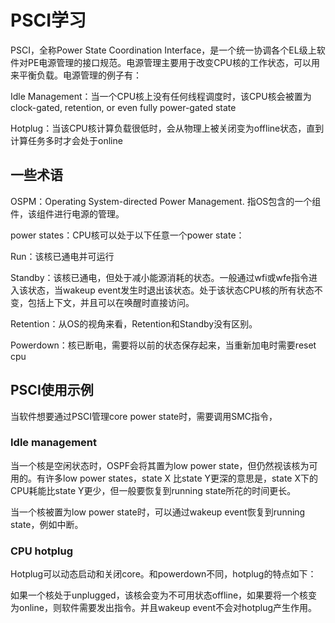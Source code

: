 # PSCI学习

PSCI，全称Power State Coordination Interface，是一个统一协调各个EL级上软件对PE电源管理的接口规范。电源管理主要用于改变CPU核的工作状态，可以用来平衡负载。电源管理的例子有：

Idle Management：当一个CPU核上没有任何线程调度时，该CPU核会被置为clock-gated, retention, or even fully power-gated state

Hotplug：当该CPU核计算负载很低时，会从物理上被关闭变为offline状态，直到计算任务多时才会处于online

## 一些术语

OSPM：Operating System-directed Power Management. 指OS包含的一个组件，该组件进行电源的管理。

power states：CPU核可以处于以下任意一个power state：

Run：该核已通电并可运行

Standby：该核已通电，但处于减小能源消耗的状态。一般通过wfi或wfe指令进入该状态，当wakeup event发生时退出该状态。处于该状态CPU核的所有状态不变，包括上下文，并且可以在唤醒时直接访问。

Retention：从OS的视角来看，Retention和Standby没有区别。

Powerdown：核已断电，需要将以前的状态保存起来，当重新加电时需要reset cpu

## PSCI使用示例

当软件想要通过PSCI管理core power state时，需要调用SMC指令，

### Idle management

当一个核是空闲状态时，OSPF会将其置为low power state，但仍然视该核为可用的。有许多low power states，state X 比state Y更深的意思是，state X下的CPU耗能比state Y更少，但一般要恢复到running state所花的时间更长。

当一个核被置为low power state时，可以通过wakeup event恢复到running state，例如中断。

### CPU hotplug

Hotplug可以动态启动和关闭core。和powerdown不同，hotplug的特点如下：

如果一个核处于unplugged，该核会变为不可用状态offline，如果要将一个核变为online，则软件需要发出指令。并且wakeup event不会对hotplug产生作用。
